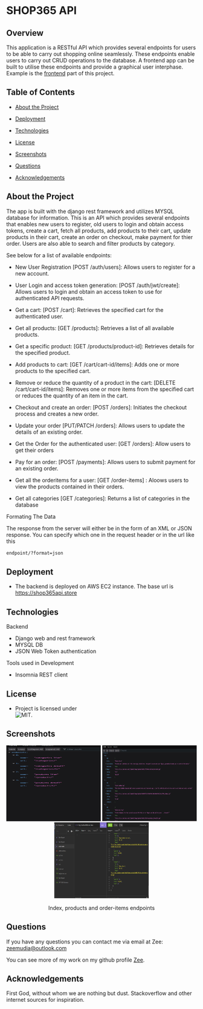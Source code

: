 # SHOP365 API


## Overview

This application is a RESTful API which provides several endpoints for users to be able to carry out shopping online seamlessly. These endpoints enable users to carry out CRUD operations to the database. A frontend app can be built to utilise these endpoints and provide a graphical user interphase. Example is the [frontend](https://github.com/iosazee/eeki/tree/main/frontend) part of this project.



## Table of Contents

* [About the Project](#about-the-project)

* [Deployment](#deployment)

* [Technologies](#technologies)

* [License](#license)

* [Screenshots](#screenshots)

* [Questions](#questions)

* [Acknowledgements](#acknowledgements)

## About the Project

The app is built with the django rest framework and utilizes MYSQL database for information. This is an API which provides several endpoints that enables new users to register, old users to login and obtain access tokens,  create a cart, fetch all products, add products to their cart, update products in their cart, create an order on checkout, make payment for thier order.  Users are also able to search and filter products by category.

See below for a list of available endpoints:

* New User Registration [POST /auth/users]: Allows users to register for a new account.

* User Login and access token generation: [POST /auth/jwt/create]: Allows users to login and obtain an access token to use for authenticated API requests.

* Get a cart: [POST /cart]: Retrieves the specified cart for the authenticated user.

* Get all products: [GET /products]: Retrieves a list of all available products.

* Get a specific product: [GET /products/product-id]: Retrieves details for the specified product.

* Add products to cart:  [GET /cart/cart-id/items]: Adds one or more products to the specified cart.

* Remove or reduce the quantity of a product in the cart: [DELETE /cart/cart-id/items]: Removes one or more items from the specified cart or reduces the quantity of an item in the cart.

* Checkout and create an order: [POST /orders]: Initiates the checkout process and creates a new order.

* Update your order [PUT/PATCH /orders]: Allows users to update the details of an existing order.

* Get the Order for the authenticated user: [GET /orders]: Allow users to get their orders

* Pay for an order: [POST /payments]: Allows users to submit payment for an existing order.

* Get all the orderitems for a user: [GET /order-items] : Aloows users to view the products  contained in their orders.

* Get all categories [GET /categories]: Returns a list of categories in the database

Formating The Data

The response from the server will either be in the form of an XML or JSON response. You can specify which one in the request header or in the url like this
```sh
endpoint/?format=json
```


## Deployment


* The backend is deployed on AWS EC2 instance. The base url is https://shop365api.store


## Technologies

Backend
* Django web and rest framework
* MYSQL DB
* JSON Web Token authentication

Tools used in Development
* Insomnia REST client


## License

* Project is licensed under <br/> ![MIT](https://img.shields.io/badge/License-MIT-yellow.svg).


## Screenshots

<div align="center">
    <div display="flex">
        <div display="flex" flex-direction="column">
            <img src="./assets/shot1.png" width="250" height="200" />
            <img src="./assets/shot2.png" width="250" height="200" />
             <img src="./assets/shot3.png" width="250" height="200" />
            <p>Index, products and order-items endpoints </p>
      </div>
    </div>
</div>


## Questions

If you have any questions you can contact me via email at Zee: zeemudia@outlook.com

You can see more of my work on my github profile [Zee](https://github.com/iosazee).

## Acknowledgements
 First God, without whom we are nothing but dust.
 Stackoverflow and other internet sources for inspiration.



